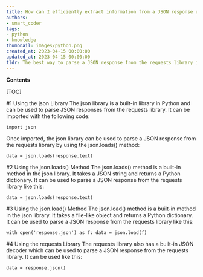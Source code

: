 ```yaml
---
title: How can I efficiently extract information from a JSON response using the requests library?
authors:
- smart_coder
tags:
- python
- knowledge
thumbnail: images/python.png
created_at: 2023-04-15 00:00:00
updated_at: 2023-04-15 00:00:00
tldr: The best way to parse a JSON response from the requests library in Python is to use the json() method.
---
```


**Contents**

[TOC]

#1 Using the json Library
The json library is a built-in library in Python and can be used to parse JSON responses from the requests library. It can be imported with the following code:

`import json`

Once imported, the json library can be used to parse a JSON response from the requests library by using the json.loads() method:

`data = json.loads(response.text)`

#2 Using the json.loads() Method
The json.loads() method is a built-in method in the json library. It takes a JSON string and returns a Python dictionary. It can be used to parse a JSON response from the requests library like this:

`data = json.loads(response.text)`

#3 Using the json.load() Method
The json.load() method is a built-in method in the json library. It takes a file-like object and returns a Python dictionary. It can be used to parse a JSON response from the requests library like this:

`with open('response.json') as f:
    data = json.load(f)`

#4 Using the requests Library
The requests library also has a built-in JSON decoder which can be used to parse a JSON response from the requests library. It can be used like this:

`data = response.json()`
